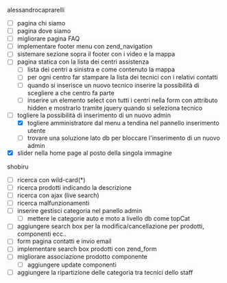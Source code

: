 alessandrocaprarelli
- [ ] pagina chi siamo
- [ ] pagina dove siamo
- [ ] migliorare pagina FAQ
- [ ] implementare footer menu con zend_navigation
- [ ] sistemare sezione sopra il footer con i video e la mappa
- [ ] pagina statica con la lista dei centri assistenza
  - [ ] lista dei centri a sinistra e come contenuto la mappa
  - [ ] per ogni centro far stampare la lista dei tecnici con i relativi contatti
  - [ ] quando si inserisce un nuovo tecnico inserire la possibilità di scegliere a che centro fa parte
  - [ ] inserire un elemento select con tutti i centri nella form con attributo hidden e mostrarlo tramite jquery quando si seleziona tecnico
- [ ] togliere la possibilità di inserimento di un nuovo admin
  - [X] togliere amministratore dal menu a tendina nel pannello inserimento utente
  - [ ] trovare una soluzione lato db per bloccare l'inserimento di un nuovo admin
- [X] slider nella home page al posto della singola immagine

shobiru
- [ ] ricerca con wild-card(*)
- [ ] ricerca prodotti indicando la descrizione
- [ ] ricerca con ajax (live search)
- [ ] ricerca malfunzionamenti
- [ ] inserire gestisci categoria nel panello admin
  - [ ] mettere le categorie auto e moto a livello db come topCat
- [ ] aggiungere search box per la modifica/cancellazione per prodotti, componenti ecc..
- [ ] form pagina contatti e invio email
- [ ] implementare search box prodotti con zend_form
- [ ] migliorare associazione prodotto componente
  - [ ] aggiungere update componenti
- [ ] aggiungere la ripartizione delle categoria tra tecnici dello staff
